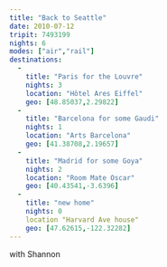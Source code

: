 ```yaml
---
title: "Back to Seattle"
date: 2010-07-12
tripit: 7493199
nights: 6
modes: ["air","rail"]
destinations:
  -
    title: "Paris for the Louvre"
    nights: 3
    location: "Hôtel Ares Eiffel"
    geo: [48.85037,2.29822]
  -
    title: "Barcelona for some Gaudi"
    nights: 1
    location: "Arts Barcelona"
    geo: [41.38708,2.19657]
  -
    title: "Madrid for some Goya"
    nights: 2
    location: "Room Mate Oscar"
    geo: [40.43541,-3.6396]
  -
    title: "new home"
    nights: 0
    location "Harvard Ave house"
    geo: [47.62615,-122.32282]
---
```


with Shannon
